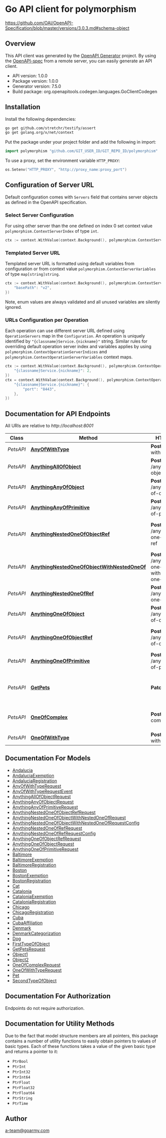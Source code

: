 # Go API client for polymorphism

https://github.com/OAI/OpenAPI-Specification/blob/master/versions/3.0.3.md#schema-object

## Overview
This API client was generated by the [OpenAPI Generator](https://openapi-generator.tech) project.  By using the [OpenAPI-spec](https://www.openapis.org/) from a remote server, you can easily generate an API client.

- API version: 1.0.0
- Package version: 1.0.0
- Generator version: 7.5.0
- Build package: org.openapitools.codegen.languages.GoClientCodegen

## Installation

Install the following dependencies:

```sh
go get github.com/stretchr/testify/assert
go get golang.org/x/net/context
```

Put the package under your project folder and add the following in import:

```go
import polymorphism "github.com/GIT_USER_ID/GIT_REPO_ID/polymorphism"
```

To use a proxy, set the environment variable `HTTP_PROXY`:

```go
os.Setenv("HTTP_PROXY", "http://proxy_name:proxy_port")
```

## Configuration of Server URL

Default configuration comes with `Servers` field that contains server objects as defined in the OpenAPI specification.

### Select Server Configuration

For using other server than the one defined on index 0 set context value `polymorphism.ContextServerIndex` of type `int`.

```go
ctx := context.WithValue(context.Background(), polymorphism.ContextServerIndex, 1)
```

### Templated Server URL

Templated server URL is formatted using default variables from configuration or from context value `polymorphism.ContextServerVariables` of type `map[string]string`.

```go
ctx := context.WithValue(context.Background(), polymorphism.ContextServerVariables, map[string]string{
	"basePath": "v2",
})
```

Note, enum values are always validated and all unused variables are silently ignored.

### URLs Configuration per Operation

Each operation can use different server URL defined using `OperationServers` map in the `Configuration`.
An operation is uniquely identified by `"{classname}Service.{nickname}"` string.
Similar rules for overriding default operation server index and variables applies by using `polymorphism.ContextOperationServerIndices` and `polymorphism.ContextOperationServerVariables` context maps.

```go
ctx := context.WithValue(context.Background(), polymorphism.ContextOperationServerIndices, map[string]int{
	"{classname}Service.{nickname}": 2,
})
ctx = context.WithValue(context.Background(), polymorphism.ContextOperationServerVariables, map[string]map[string]string{
	"{classname}Service.{nickname}": {
		"port": "8443",
	},
})
```

## Documentation for API Endpoints

All URIs are relative to *http://localhost:8001*

Class | Method | HTTP request | Description
------------ | ------------- | ------------- | -------------
*PetsAPI* | [**AnyOfWithType**](docs/PetsAPI.md#anyofwithtype) | **Post** /any-of-with-type | anyOf With Type
*PetsAPI* | [**AnythingAllOfObject**](docs/PetsAPI.md#anythingallofobject) | **Post** /anything/all-of-object | allOf with listed objects
*PetsAPI* | [**AnythingAnyOfObject**](docs/PetsAPI.md#anythinganyofobject) | **Post** /anything/any-of-object | anyOf object
*PetsAPI* | [**AnythingAnyOfPrimitive**](docs/PetsAPI.md#anythinganyofprimitive) | **Post** /anything/any-of-primitive | anyOf primitive
*PetsAPI* | [**AnythingNestedOneOfObjectRef**](docs/PetsAPI.md#anythingnestedoneofobjectref) | **Post** /anything/nested-one-of-object-ref | nested oneOf object with $ref pointers
*PetsAPI* | [**AnythingNestedOneOfObjectWithNestedOneOf**](docs/PetsAPI.md#anythingnestedoneofobjectwithnestedoneof) | **Post** /anything/nested-one-of-object-with-nested-one-of | 
*PetsAPI* | [**AnythingNestedOneOfRef**](docs/PetsAPI.md#anythingnestedoneofref) | **Post** /anything/nested-one-of-ref | 
*PetsAPI* | [**AnythingOneOfObject**](docs/PetsAPI.md#anythingoneofobject) | **Post** /anything/one-of-object | oneOf object
*PetsAPI* | [**AnythingOneOfObjectRef**](docs/PetsAPI.md#anythingoneofobjectref) | **Post** /anything/one-of-object-ref | oneOf object with $ref pointers
*PetsAPI* | [**AnythingOneOfPrimitive**](docs/PetsAPI.md#anythingoneofprimitive) | **Post** /anything/one-of-primitive | oneOf primitive
*PetsAPI* | [**GetPets**](docs/PetsAPI.md#getpets) | **Patch** /pets | oneOf request with a nested allOf
*PetsAPI* | [**OneOfComplex**](docs/PetsAPI.md#oneofcomplex) | **Post** /one-of-complex | oneOf object with a complex schema
*PetsAPI* | [**OneOfWithType**](docs/PetsAPI.md#oneofwithtype) | **Post** /one-of-with-type | One Of With Type


## Documentation For Models

 - [Andalucia](docs/Andalucia.md)
 - [AndaluciaExemption](docs/AndaluciaExemption.md)
 - [AndaluciaRegistration](docs/AndaluciaRegistration.md)
 - [AnyOfWithTypeRequest](docs/AnyOfWithTypeRequest.md)
 - [AnyOfWithTypeRequestEvent](docs/AnyOfWithTypeRequestEvent.md)
 - [AnythingAllOfObjectRequest](docs/AnythingAllOfObjectRequest.md)
 - [AnythingAnyOfObjectRequest](docs/AnythingAnyOfObjectRequest.md)
 - [AnythingAnyOfPrimitiveRequest](docs/AnythingAnyOfPrimitiveRequest.md)
 - [AnythingNestedOneOfObjectRefRequest](docs/AnythingNestedOneOfObjectRefRequest.md)
 - [AnythingNestedOneOfObjectWithNestedOneOfRequest](docs/AnythingNestedOneOfObjectWithNestedOneOfRequest.md)
 - [AnythingNestedOneOfObjectWithNestedOneOfRequestConfig](docs/AnythingNestedOneOfObjectWithNestedOneOfRequestConfig.md)
 - [AnythingNestedOneOfRefRequest](docs/AnythingNestedOneOfRefRequest.md)
 - [AnythingNestedOneOfRefRequestConfig](docs/AnythingNestedOneOfRefRequestConfig.md)
 - [AnythingOneOfObjectRefRequest](docs/AnythingOneOfObjectRefRequest.md)
 - [AnythingOneOfObjectRequest](docs/AnythingOneOfObjectRequest.md)
 - [AnythingOneOfPrimitiveRequest](docs/AnythingOneOfPrimitiveRequest.md)
 - [Baltimore](docs/Baltimore.md)
 - [BaltimoreExemption](docs/BaltimoreExemption.md)
 - [BaltimoreRegistration](docs/BaltimoreRegistration.md)
 - [Boston](docs/Boston.md)
 - [BostonExemption](docs/BostonExemption.md)
 - [BostonRegistration](docs/BostonRegistration.md)
 - [Cat](docs/Cat.md)
 - [Catalonia](docs/Catalonia.md)
 - [CataloniaExemption](docs/CataloniaExemption.md)
 - [CataloniaRegistration](docs/CataloniaRegistration.md)
 - [Chicago](docs/Chicago.md)
 - [ChicagoRegistration](docs/ChicagoRegistration.md)
 - [Cuba](docs/Cuba.md)
 - [CubaAffiliation](docs/CubaAffiliation.md)
 - [Denmark](docs/Denmark.md)
 - [DenmarkCategorization](docs/DenmarkCategorization.md)
 - [Dog](docs/Dog.md)
 - [FirstTypeOfObject](docs/FirstTypeOfObject.md)
 - [GetPetsRequest](docs/GetPetsRequest.md)
 - [Object1](docs/Object1.md)
 - [Object2](docs/Object2.md)
 - [OneOfComplexRequest](docs/OneOfComplexRequest.md)
 - [OneOfWithTypeRequest](docs/OneOfWithTypeRequest.md)
 - [Pet](docs/Pet.md)
 - [SecondTypeOfObject](docs/SecondTypeOfObject.md)


## Documentation For Authorization

Endpoints do not require authorization.


## Documentation for Utility Methods

Due to the fact that model structure members are all pointers, this package contains
a number of utility functions to easily obtain pointers to values of basic types.
Each of these functions takes a value of the given basic type and returns a pointer to it:

* `PtrBool`
* `PtrInt`
* `PtrInt32`
* `PtrInt64`
* `PtrFloat`
* `PtrFloat32`
* `PtrFloat64`
* `PtrString`
* `PtrTime`

## Author

a-team@goarmy.com

